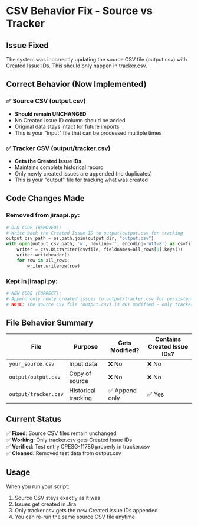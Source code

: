 # CSV Behavior Fix - Source vs Tracker

## Issue Fixed
The system was incorrectly updating the source CSV file (output.csv) with Created Issue IDs. This should only happen in tracker.csv.

## Correct Behavior (Now Implemented)

### ✅ Source CSV (output.csv)
- **Should remain UNCHANGED** 
- No Created Issue ID column should be added
- Original data stays intact for future imports
- This is your "input" file that can be processed multiple times

### ✅ Tracker CSV (output/tracker.csv)  
- **Gets the Created Issue IDs**
- Maintains complete historical record
- Only newly created issues are appended (no duplicates)
- This is your "output" file for tracking what was created

## Code Changes Made

### Removed from jiraapi.py:
```python
# OLD CODE (REMOVED):
# Write back the Created Issue ID to output/output.csv for tracking
output_csv_path = os.path.join(output_dir, "output.csv")
with open(output_csv_path, 'w', newline='', encoding='utf-8') as csvfile:
    writer = csv.DictWriter(csvfile, fieldnames=all_rows[0].keys())
    writer.writeheader()
    for row in all_rows:
        writer.writerow(row)
```

### Kept in jiraapi.py:
```python
# NEW CODE (CORRECT):
# Append only newly created issues to output/tracker.csv for persistent tracking
# NOTE: The source CSV file (output.csv) is NOT modified - only tracker.csv gets the Created Issue IDs
```

## File Behavior Summary

| File | Purpose | Gets Modified? | Contains Created Issue IDs? |
|------|---------|---------------|----------------------------|
| `your_source.csv` | Input data | ❌ No | ❌ No |
| `output/output.csv` | Copy of source | ❌ No | ❌ No |
| `output/tracker.csv` | Historical tracking | ✅ Append only | ✅ Yes |

## Current Status

✅ **Fixed**: Source CSV files remain unchanged  
✅ **Working**: Only tracker.csv gets Created Issue IDs  
✅ **Verified**: Test entry CPESG-11786 properly in tracker.csv  
✅ **Cleaned**: Removed test data from output.csv  

## Usage
When you run your script:
1. Source CSV stays exactly as it was
2. Issues get created in Jira
3. Only tracker.csv gets the new Created Issue IDs appended
4. You can re-run the same source CSV file anytime